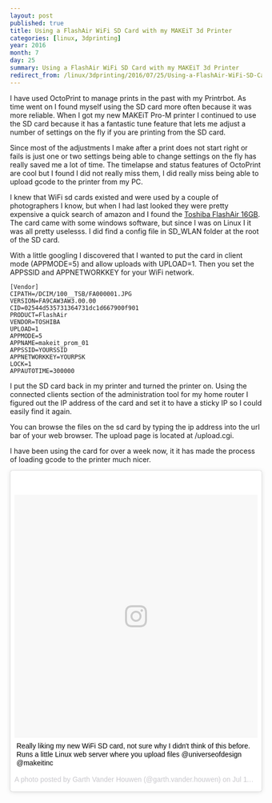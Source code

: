 ```yaml
---
layout: post
published: true
title: Using a FlashAir WiFi SD Card with my MAKEiT 3d Printer
categories: [linux, 3dprinting]
year: 2016
month: 7
day: 25
summary: Using a FlashAir WiFi SD Card with my MAKEiT 3d Printer
redirect_from: /linux/3dprinting/2016/07/25/Using-a-FlashAir-WiFi-SD-Card-with-my-MAKEiT-3d-Printer/
---
```


I have used OctoPrint to manage prints in the past with my Printrbot.  As time went on I found myself using the SD card more often because it was more reliable.  When I got my new MAKEiT Pro-M printer I continued to use the SD card because it has a fantastic tune feature that lets me adjust a number of settings on the fly if you are printing from the SD card.

Since most of the adjustments I make after a print does not start right or fails is just one or two settings being able to change settings on the fly has really saved me a lot of time.  The timelapse and status features of OctoPrint are cool but I found I did not really miss them, I did really miss being able to upload gcode to the printer from my PC.  

I knew that WiFi sd cards existed and were used by a couple of photographers I know, but when I had last looked they were pretty expensive a quick search of amazon and I found the [Toshiba FlashAir 16GB](https://www.amazon.com/gp/product/B00UOYPZNE/). The card came with some windows software, but since I was on Linux I it was all pretty uselesss. I did find a config file in SD_WLAN folder at the root of the SD card.

With a little googling I discovered that I wanted to put the card in client mode (APPMODE=5) and allow uploads with UPLOAD=1.  Then you set the APPSSID and APPNETWORKKEY for your WiFi network.

    [Vendor]
    CIPATH=/DCIM/100__TSB/FA000001.JPG
    VERSION=FA9CAW3AW3.00.00
    CID=02544d535731364731dc1d667900f901
    PRODUCT=FlashAir
    VENDOR=TOSHIBA
    UPLOAD=1
    APPMODE=5
    APPNAME=makeit_prom_01
    APPSSID=YOURSSID
    APPNETWORKKEY=YOURPSK
    LOCK=1
    APPAUTOTIME=300000
    
I put the SD card back in my printer and turned the printer on.  Using the connected clients section of the administration tool for my home router I figured out the IP address of the card and set it to have a sticky IP so I could easily find it again.

You can browse the files on the sd card by typing the ip address into the url bar of your web browser.  The upload page is located at /upload.cgi.  

I have been using the card for over a week now, it it has made the process of loading gcode to the printer much nicer.



<blockquote class="instagram-media" data-instgrm-captioned data-instgrm-version="7" style=" background:#FFF; border:0; border-radius:3px; box-shadow:0 0 1px 0 rgba(0,0,0,0.5),0 1px 10px 0 rgba(0,0,0,0.15); margin: 1px; max-width:658px; padding:0; width:99.375%; width:-webkit-calc(100% - 2px); width:calc(100% - 2px);"><div style="padding:8px;"> <div style=" background:#F8F8F8; line-height:0; margin-top:40px; padding:50.0% 0; text-align:center; width:100%;"> <div style=" background:url(data:image/png;base64,iVBORw0KGgoAAAANSUhEUgAAACwAAAAsCAMAAAApWqozAAAABGdBTUEAALGPC/xhBQAAAAFzUkdCAK7OHOkAAAAMUExURczMzPf399fX1+bm5mzY9AMAAADiSURBVDjLvZXbEsMgCES5/P8/t9FuRVCRmU73JWlzosgSIIZURCjo/ad+EQJJB4Hv8BFt+IDpQoCx1wjOSBFhh2XssxEIYn3ulI/6MNReE07UIWJEv8UEOWDS88LY97kqyTliJKKtuYBbruAyVh5wOHiXmpi5we58Ek028czwyuQdLKPG1Bkb4NnM+VeAnfHqn1k4+GPT6uGQcvu2h2OVuIf/gWUFyy8OWEpdyZSa3aVCqpVoVvzZZ2VTnn2wU8qzVjDDetO90GSy9mVLqtgYSy231MxrY6I2gGqjrTY0L8fxCxfCBbhWrsYYAAAAAElFTkSuQmCC); display:block; height:44px; margin:0 auto -44px; position:relative; top:-22px; width:44px;"></div></div> <p style=" margin:8px 0 0 0; padding:0 4px;"> <a href="https://www.instagram.com/p/BHv5ZmRghH8/" style=" color:#000; font-family:Arial,sans-serif; font-size:14px; font-style:normal; font-weight:normal; line-height:17px; text-decoration:none; word-wrap:break-word;" target="_blank">Really liking my new WiFi SD card, not sure why I didn&#39;t think of this before. Runs a little Linux web server where you upload files @universeofdesign @makeitinc</a></p> <p style=" color:#c9c8cd; font-family:Arial,sans-serif; font-size:14px; line-height:17px; margin-bottom:0; margin-top:8px; overflow:hidden; padding:8px 0 7px; text-align:center; text-overflow:ellipsis; white-space:nowrap;">A photo posted by Garth Vander Houwen (@garth.vander.houwen) on <time style=" font-family:Arial,sans-serif; font-size:14px; line-height:17px;" datetime="2016-07-12T04:41:53+00:00">Jul 11, 2016 at 9:41pm PDT</time></p></div></blockquote> <script async defer src="//platform.instagram.com/en_US/embeds.js"></script>

